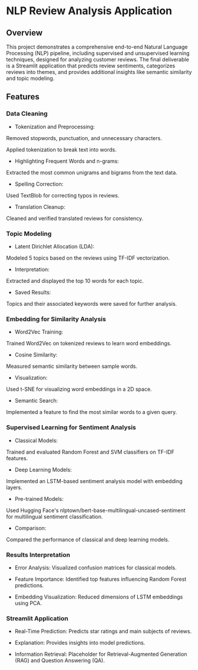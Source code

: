 # NLP Review Analysis Application

## Overview

This project demonstrates a comprehensive end-to-end Natural Language Processing (NLP) pipeline, including supervised and unsupervised learning techniques, designed for analyzing customer reviews. 
The final deliverable is a Streamlit application that predicts review sentiments, categorizes reviews into themes, and provides additional insights like semantic similarity and topic modeling.


## Features

### Data Cleaning

* Tokenization and Preprocessing:

Removed stopwords, punctuation, and unnecessary characters.

Applied tokenization to break text into words.

* Highlighting Frequent Words and n-grams:

Extracted the most common unigrams and bigrams from the text data.

* Spelling Correction:

Used TextBlob for correcting typos in reviews.

* Translation Cleanup:

Cleaned and verified translated reviews for consistency.

### Topic Modeling

* Latent Dirichlet Allocation (LDA):

Modeled 5 topics based on the reviews using TF-IDF vectorization.

* Interpretation:

Extracted and displayed the top 10 words for each topic.

* Saved Results:

Topics and their associated keywords were saved for further analysis.

### Embedding for Similarity Analysis

* Word2Vec Training:

Trained Word2Vec on tokenized reviews to learn word embeddings.

* Cosine Similarity:

Measured semantic similarity between sample words.

* Visualization:

Used t-SNE for visualizing word embeddings in a 2D space.

* Semantic Search:

Implemented a feature to find the most similar words to a given query.

### Supervised Learning for Sentiment Analysis

* Classical Models:

Trained and evaluated Random Forest and SVM classifiers on TF-IDF features.

* Deep Learning Models:

Implemented an LSTM-based sentiment analysis model with embedding layers.

* Pre-trained Models:

Used Hugging Face's nlptown/bert-base-multilingual-uncased-sentiment for multilingual sentiment classification.

* Comparison:

Compared the performance of classical and deep learning models.

### Results Interpretation

* Error Analysis: Visualized confusion matrices for classical models.

* Feature Importance: Identified top features influencing Random Forest predictions.

* Embedding Visualization: Reduced dimensions of LSTM embeddings using PCA.

### Streamlit Application

* Real-Time Prediction: Predicts star ratings and main subjects of reviews.

* Explanation: Provides insights into model predictions.

* Information Retrieval: Placeholder for Retrieval-Augmented Generation (RAG) and Question Answering (QA).